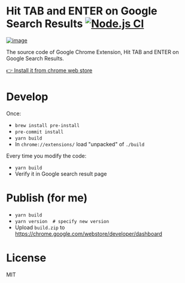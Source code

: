 # Hit TAB and ENTER on Google Search Results [![Node.js CI](https://github.com/piglovesyou/google-search-result-focusable/actions/workflows/node.js.yml/badge.svg)](https://github.com/piglovesyou/google-search-result-focusable/actions/workflows/node.js.yml)

[![image](https://user-images.githubusercontent.com/217530/167819535-43da638e-7521-4847-be57-abd9fea154c6.png)](https://chrome.google.com/webstore/detail/hit-tab-and-enter-on-goog/kkldgaaaafjoipnomoinnkccihdiffee)

The source code of Google Chrome Extension, Hit TAB and ENTER on Google Search Results.

[👉 Install it from chrome web store](https://chrome.google.com/webstore/detail/hit-tab-and-enter-on-goog/kkldgaaaafjoipnomoinnkccihdiffee)

# Develop

Once:

-   `brew install pre-install`
-   `pre-commit install`
-   `yarn build`
-   In `chrome://extensions/` load "unpacked" of `./build`

Every time you modify the code:

-   `yarn build`
-   Verify it in Google search result page

# Publish (for me)

-   `yarn build`
-   `yarn version  # specify new version`
-   Upload `build.zip` to https://chrome.google.com/webstore/developer/dashboard

# License

MIT
